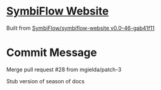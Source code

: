 # [SymbiFlow Website](https://symbiflow.github.io)

Built from [SymbiFlow/symbiflow-website v0.0-46-gab41f11](https://github.com/SymbiFlow/symbiflow-website/commit/ab41f11f5443c0c05bdf8c254bd107bdce8c5822)

# Commit Message

Merge pull request #28 from mgielda/patch-3

Stub version of season of docs
